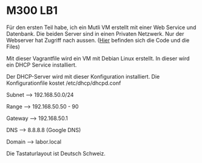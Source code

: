 M300 LB1
=========

Für den ersten Teil habe, ich ein Mutli VM erstellt mit einer Web Service und Datenbank. Die beiden Server sind in einen Privaten Netzwerk. Nur der Webserver hat Zugriff nach aussen. (<a href="https://github.com/mc-b/devops/tree/master/vagrant">Hier</a> befinden sich die Code und die Files)

Mit dieser Vagrantfile wird ein VM mit Debian Linux erstellt. 
In dieser wird ein DHCP Service installiert.






Der DHCP-Server wird mit dieser Konfiguration installiert. Die Konfigurationfile kostet /etc/dhcp/dhcpd.conf

Subnet -->   192.168.50.0/24

Range -->    192.168.50.50 - 90

Gateway -->  192.168.50.1

DNS -->      8.8.8.8 (Google DNS)

Domain -->   labor.local

Die Tastaturlayout ist Deutsch Schweiz.

